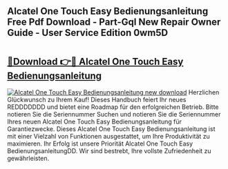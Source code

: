 ## Alcatel One Touch Easy Bedienungsanleitung Free Pdf Download - Part-Gql New Repair Owner Guide - User Service Edition 0wm5D

# <h2><a href="http://df3dycg.blite.top/?on=Alcatel+One+Touch+Easy+Bedienungsanleitung">🔗Download 👉🔴 Alcatel One Touch Easy Bedienungsanleitung</a></h2>

[![Alcatel One Touch Easy Bedienungsanleitung new download](https://i.imgur.com/lujVjoI.png)](http://df3dycg.blite.top/?on=Alcatel+One+Touch+Easy+Bedienungsanleitung)
Herzlichen Glückwunsch zu Ihrem Kauf! Dieses Handbuch feiert Ihr neues REDDDDDDD und bietet eine Roadmap für den erfolgreichen Betrieb. Bitte notieren Sie die Seriennummer Suchen und notieren Sie die Seriennummer Ihres neuen Alcatel One Touch Easy Bedienungsanleitung für Garantiezwecke. Dieses Alcatel One Touch Easy Bedienungsanleitung ist mit einer Vielzahl von Funktionen ausgestattet, um Ihre Produktivität zu maximieren. Ihr Erfolg ist unsere Priorität Alcatel One Touch Easy BedienungsanleitungDD. Wir sind bestrebt, Ihre vollste Zufriedenheit zu gewährleisten.
